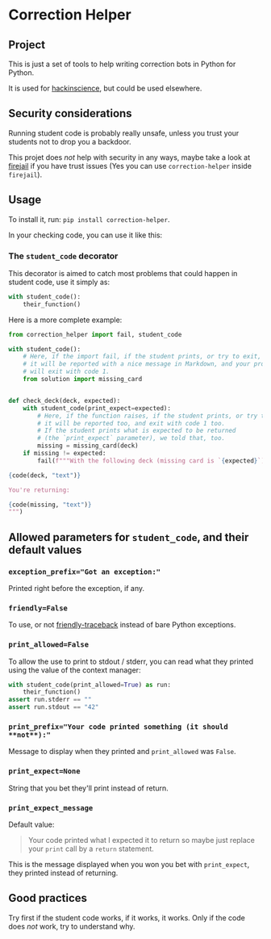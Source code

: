 # Correction Helper

## Project

This is just a set of tools to help writing correction bots in Python for Python.

It is used for [hackinscience](https://hackinscience.org), but could
be used elsewhere.


## Security considerations

Running student code is probably really unsafe, unless you trust your
students not to drop you a backdoor.

This projet does *not* help with security in any ways, maybe take a
look at [firejail](https://github.com/netblue30/firejail) if you have
trust issues (Yes you can use `correction-helper` inside `firejail`).


## Usage

To install it, run: `pip install correction-helper`.


In your checking code, you can use it like this:


### The `student_code` decorator

This decorator is aimed to catch most problems that could happen in
student code, use it simply as:

```python
with student_code():
    their_function()
```

Here is a more complete example:

```python
from correction_helper import fail, student_code

with student_code():
    # Here, if the import fail, if the student prints, or try to exit,
    # it will be reported with a nice message in Markdown, and your process
    # will exit with code 1.
    from solution import missing_card


def check_deck(deck, expected):
    with student_code(print_expect=expected):
        # Here, if the function raises, if the student prints, or try to exit,
        # it will be reported too, and exit with code 1 too.
        # If the student prints what is expected to be returned
        # (the `print_expect` parameter), we told that, too.
        missing = missing_card(deck)
    if missing != expected:
        fail(f"""With the following deck (missing card is `{expected}`):

{code(deck, "text")}

You're returning:

{code(missing, "text")}
""")
```


## Allowed parameters for `student_code`, and their default values

### `exception_prefix="Got an exception:"`

Printed right before the exception, if any.


### `friendly=False`

To use, or not
[friendly-traceback](https://github.com/aroberge/friendly-traceback/)
instead of bare Python exceptions.


### `print_allowed=False`

To allow the use to print to stdout / stderr, you can read what they
printed using the value of the context manager:

```python
with student_code(print_allowed=True) as run:
    their_function()
assert run.stderr == ""
assert run.stdout == "42"
```

### `print_prefix="Your code printed something (it should **not**):"`

Message to display when they printed and `print_allowed` was `False`.


### `print_expect=None`

String that you bet they'll print instead of return.


### `print_expect_message`

Default value:

> Your code printed what I expected it to return
> so maybe just replace your `print` call by a `return` statement.

This is the message displayed when you won you bet with
`print_expect`, they printed instead of returning.


## Good practices

Try first if the student code works, if it works, it works. Only if
the code does *not* work, try to understand why.
